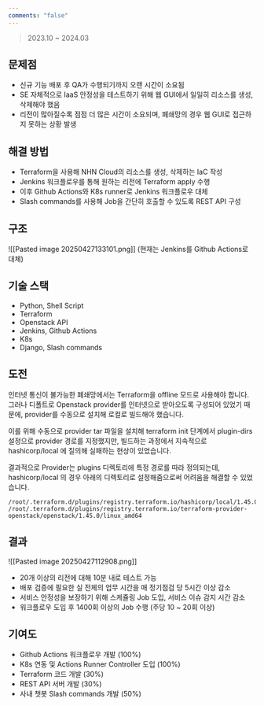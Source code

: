 ```yaml
---
comments: "false"
---
```

> 2023.10 ~ 2024.03
## 문제점
- 신규 기능 배포 후 QA가 수행되기까지 오랜 시간이 소요됨
- SE 자체적으로 IaaS 안정성을 테스트하기 위해 웹 GUI에서 일일히 리소스를 생성, 삭제해야 했음
- 리전이 많아질수록 점점 더 많은 시간이 소요되며, 폐쇄망의 경우 웹 GUI로 접근하지 못하는 상황 발생
## 해결 방법
- Terraform을 사용해 NHN Cloud의 리소스를 생성, 삭제하는 IaC 작성
- Jenkins 워크플로우를 통해 원하는 리전에 Terraform apply 수행
- 이후 Github Actions와 K8s runner로 Jenkins 워크플로우 대체
- Slash commands를 사용해 Job을 간단히 호출할 수 있도록 REST API 구성
## 구조

![[Pasted image 20250427133101.png]]
(현재는 Jenkins를 Github Actions로 대체)
## 기술 스택
- Python, Shell Script
- Terraform
- Openstack API
- Jenkins, Github Actions
- K8s
- Django, Slash commands
## 도전
인터넷 통신이 불가능한 폐쇄망에서는 Terraform을 offline 모드로 사용해야 합니다.
그러나 디폴트로 Openstack provider를 인터넷으로 받아오도록 구성되어 있었기 때문에, provider를 수동으로 설치해 로컬로 빌드해야 했습니다.

이를 위해 수동으로 provider tar 파일을 설치해 terraform init 단계에서 plugin-dirs 설정으로 provider 경로를 지정했지만, 빌드하는 과정에서 지속적으로 hashicorp/local 에 질의해 실패하는 현상이 있었습니다.

결과적으로 Provider는 plugins 디렉토리에 특정 경로를 따라 정의되는데, hashicorp/local 의 경우 아래의 디렉토리로 설정해줌으로써 어려움을 해결할 수 있었습니다.

```
/root/.terraform.d/plugins/registry.terraform.io/hashicorp/local/1.45.0/linux_amd64
/root/.terraform.d/plugins/registry.terraform.io/terraform-provider-openstack/openstack/1.45.0/linux_amd64
```

## 결과

![[Pasted image 20250427112908.png]]
- 20개 이상의 리전에 대해 10분 내로 테스트 가능
- 배포 검증에 필요한 실 전체의 업무 시간을 매 정기점검 당 5시간 이상 감소
- 서비스 안정성을 보장하기 위해 스케쥴링 Job 도입, 서비스 이슈 감지 시간 감소
- 워크플로우 도입 후 1400회 이상의 Job 수행 (주당 10 ~ 20회 이상)
## 기여도
- Github Actions 워크플로우 개발 (100%)
- K8s 연동 및 Actions Runner Controller 도입 (100%)
- Terraform 코드 개발 (30%)
- REST API 서버 개발 (30%)
- 사내 챗봇 Slash commands 개발 (50%)